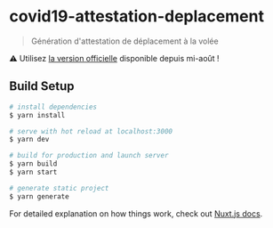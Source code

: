 # covid19-attestation-deplacement

> Génération d'attestation de déplacement à la volée

:warning: Utilisez [la version officielle](https://media.interieur.gouv.fr/deplacement-covid-19/) disponible depuis mi-août !

## Build Setup

```bash
# install dependencies
$ yarn install

# serve with hot reload at localhost:3000
$ yarn dev

# build for production and launch server
$ yarn build
$ yarn start

# generate static project
$ yarn generate
```

For detailed explanation on how things work, check out [Nuxt.js docs](https://nuxtjs.org).
